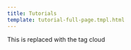 ```yaml
---
title: Tutorials
template: tutorial-full-page.tmpl.html
---
```


This is replaced with the tag cloud
